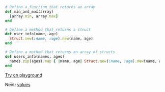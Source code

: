 ```rb
# Define a function that returns an array
def min_and_max(array)
  [array.min, array.max]
end

# Define a method that returns a struct
def user_info(name, age)
  Struct.new(:name, :age).new(name, age)
end

# Define a method that returns an array of structs
def users_info(names, ages)
  names.zip(ages).map { |name, age| Struct.new(:name, :age).new(name, age) }
end
```

[Try on playground](https://onecompiler.com/ruby/3yh7dhbz9)

Next: [values](/2022/11/11/closures.html)
